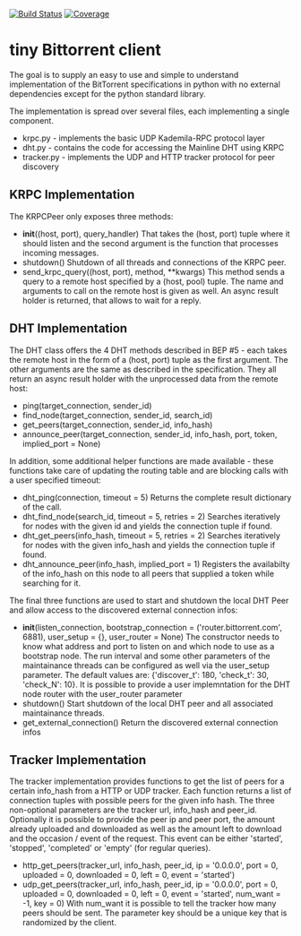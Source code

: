 [![Build Status](https://travis-ci.org/FredStober/tinyBT.svg?branch=master)](https://travis-ci.org/FredStober/tinyBT)
[![Coverage](https://codecov.io/github/FredStober/tinyBT/coverage.svg?branch=master)](https://codecov.io/github/FredStober/tinyBT?branch=master)

tiny Bittorrent client
======================

The goal is to supply an easy to use and simple to understand implementation
of the BitTorrent specifications in python with no external dependencies
except for the python standard library.

The implementation is spread over several files, each implementing
a single component.

  - krpc.py    - implements the basic UDP Kademila-RPC protocol layer
  - dht.py     - contains the code for accessing the Mainline DHT using KRPC
  - tracker.py - implements the UDP and HTTP tracker protocol for peer discovery

KRPC Implementation
-------------------

The KRPCPeer only exposes three methods:
  - __init__((host, port), query_handler)
      That takes the (host, port) tuple where it should listen and the second
      argument is the function that processes incoming messages.
  - shutdown()
      Shutdown of all threads and connections of the KRPC peer.
  - send_krpc_query((host, port), method, **kwargs)
      This method sends a query to a remote host specified by a (host, pool) tuple.
      The name and arguments to call on the remote host is given as well.
      An async result holder is returned, that allows to wait for a reply.

DHT Implementation
------------------

The DHT class offers the 4 DHT methods described in BEP #5 - each takes the
remote host in the form of a (host, port) tuple as the first argument. The
other arguments are the same as described in the specification. They all return
an async result holder with the unprocessed data from the remote host:
  - ping(target_connection, sender_id)
  - find_node(target_connection, sender_id, search_id)
  - get_peers(target_connection, sender_id, info_hash)
  - announce_peer(target_connection, sender_id, info_hash, port, token, implied_port = None)

In addition, some additional helper functions are made available - these
functions take care of updating the routing table and are blocking calls with
a user specified timeout:
  - dht_ping(connection, timeout = 5)
      Returns the complete result dictionary of the call.
  - dht_find_node(search_id, timeout = 5, retries = 2)
      Searches iteratively for nodes with the given id
      and yields the connection tuple if found.
  - dht_get_peers(info_hash, timeout = 5, retries = 2)
      Searches iteratively for nodes with the given info_hash
      and yields the connection tuple if found.
  - dht_announce_peer(info_hash, implied_port = 1)
      Registers the availabilty of the info_hash on this node
      to all peers that supplied a token while searching for it.

The final three functions are used to start and shutdown the local DHT Peer
and allow access to the discovered external connection infos:

  - __init__(listen_connection, bootstrap_connection = ('router.bittorrent.com', 6881),
             user_setup = {}, user_router = None)
      The constructor needs to know what address and port to listen on and which node to use
      as a bootstrap node. The run interval and some other parameters of the maintainance
      threads can be configured as well via the user_setup parameter. The default values are:
      {'discover_t': 180, 'check_t': 30, 'check_N': 10}.
      It is possible to provide a user implemntation for the DHT node router with the user_router
      parameter
  - shutdown()
      Start shutdown of the local DHT peer and all associated maintainance threads.
  - get_external_connection()
      Return the discovered external connection infos


Tracker Implementation
----------------------

The tracker implementation provides functions to get the list of peers for a certain info_hash from
a HTTP or UDP tracker. Each function returns a list of connection tuples with possible peers for
the given info hash. The three non-optional parameters are the tracker url, info_hash and peer_id.
Optionally it is possible to provide the peer ip and peer port, the amount already uploaded and downloaded
as well as the amount left to download and the occasion / event of the request. This event can be
either 'started', 'stopped', 'completed' or 'empty' (for regular queries).

  - http_get_peers(tracker_url, info_hash, peer_id, ip = '0.0.0.0', port = 0,
                  uploaded = 0, downloaded = 0, left = 0, event = 'started')
  - udp_get_peers(tracker_url, info_hash, peer_id, ip = '0.0.0.0', port = 0,
                  uploaded = 0, downloaded = 0, left = 0, event = 'started', num_want = -1, key = 0)
      With num_want it is possible to tell the tracker how many peers should be sent. The parameter key
      should be a unique key that is randomized by the client.
